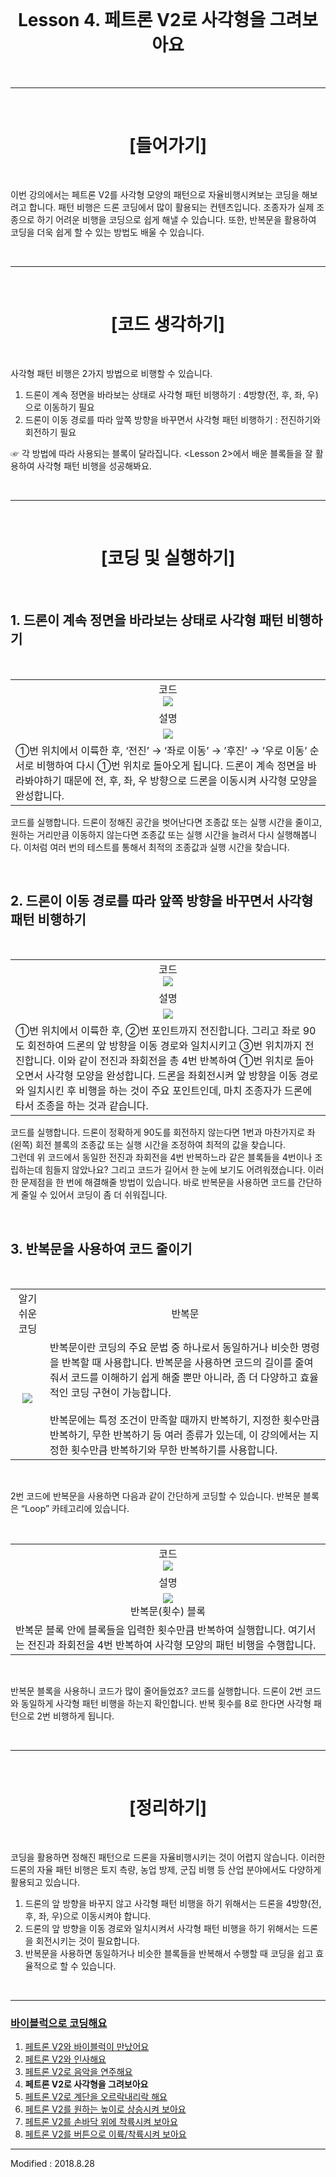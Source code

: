 <br>

<div align="center">
    <h1>Lesson 4. 페트론 V2로 사각형을 그려보아요</h1>
</div>

<br>

---

<br>


<div align="center">
    <h1>[들어가기]</h1>
</div>

<br>

이번 강의에서는 페트론 V2를 사각형 모양의 패턴으로 자율비행시켜보는 코딩을 해보려고 합니다. 패턴 비행은 드론 코딩에서 많이 활용되는 컨텐츠입니다. 조종자가 실제 조종으로 하기 어려운 비행을 코딩으로 쉽게 해낼 수 있습니다. 또한, 반복문을 활용하여 코딩을 더욱 쉽게 할 수 있는 방법도 배울 수 있습니다.


<br>

---

<br>


<div align="center">
    <h1>[코드 생각하기]</h1>
</div>

<br>

사각형 패턴 비행은 2가지 방법으로 비행할 수 있습니다.

1. 드론이 계속 정면을 바라보는 상태로 사각형 패턴 비행하기 : 4방향(전, 후, 좌, 우)으로 이동하기 필요<br>
2. 드론이 이동 경로를 따라 앞쪽 방향을 바꾸면서 사각형 패턴 비행하기 : 전진하기와 회전하기 필요<br>

☞ 각 방법에 따라 사용되는 블록이 달라집니다. <Lesson 2>에서 배운 블록들을 잘 활용하여 사각형 패턴 비행을 성공해봐요.

<br>

---

<br>


<div align="center">
    <h1>[코딩 및 실행하기]</h1>
</div>

<br>

<h2> 1. 드론이 계속 정면을 바라보는 상태로 사각형 패턴 비행하기 </h2>
<br>
<div align="center">
    <table>
        <tr>
            <td>
                <div align="center">
                    코드<br>
                    <img src="images/image43.png">
                </div>
            </td>
        </tr>
        <tr>
            <td>
                <div align="center">
                    설명<br>
                </div>
            </td>
        </tr>
        <tr>
            <td>
                <div align="center">
                    <img src="images/image44.png"><br>
                </div>
            </td>
        </tr>
        <tr>
            <td>
                    ①번 위치에서 이륙한 후, ‘전진’ → ‘좌로 이동’ → ’후진’ → ’우로 이동’ 순서로 비행하여 다시 ①번 위치로 돌아오게 됩니다. 
                    드론이 계속 정면을 바라봐야하기 때문에 전, 후, 좌, 우 방향으로 드론을 이동시켜 사각형 모양을 완성합니다.
            </td>
        </tr>
    </table>
</div>

코드를 실행합니다. 드론이 정해진 공간을 벗어난다면 조종값 또는 실행 시간을 줄이고, 원하는 거리만큼 이동하지 않는다면 조종값 또는 실행 시간을 늘려서 다시 실행해봅니다. 이처럼 여러 번의 테스트를 통해서 최적의 조종값과 실행 시간을 찾습니다.

<br>

<h2> 2. 드론이 이동 경로를 따라 앞쪽 방향을 바꾸면서 사각형 패턴 비행하기 </h2>
<br>
<div align="center">
    <table>
        <tr>
            <td>
                <div align="center">
                    코드<br>
                    <img src="images/image45.png">
                </div>
            </td>
        </tr>
        <tr>
            <td>
                <div align="center">
                    설명<br>
                </div>
            </td>
        </tr>
        <tr>
            <td>
                <div align="center">
                    <img src="images/image46.png"><br>
                </div>
            </td>
        </tr>
        <tr>
            <td>
                    ①번 위치에서 이륙한 후, ②번 포인트까지 전진합니다. 그리고 좌로 90도 회전하여 드론의 앞 방향을 이동 경로와 일치시키고 ③번 위치까지 전진합니다. 이와 같이 전진과 좌회전을 총 4번 반복하여 ①번 위치로 돌아오면서 사각형 모양을 완성합니다. 드론을 좌회전시켜 앞 방향을 이동 경로와 일치시킨 후 비행을 하는 것이 주요 포인트인데, 마치 조종자가 드론에 타서 조종을 하는 것과 같습니다.
            </td>
        </tr>
    </table>
</div>

코드를 실행합니다. 드론이 정확하게 90도를 회전하지 않는다면 1번과 마찬가지로 좌(왼쪽) 회전 블록의 조종값 또는 실행 시간을 조정하여 최적의 값을 찾습니다.
<br>
그런데 위 코드에서 동일한 전진과 좌회전을 4번 반복하느라 같은 블록들을 4번이나 조립하는데 힘들지 않았나요? 그리고 코드가 길어서 한 눈에 보기도 어려워졌습니다. 이러한 문제점을 한 번에 해결해줄 방법이 있습니다. 바로 반복문을 사용하면 코드를 간단하게 줄일 수 있어서 코딩이 좀 더 쉬워집니다.

<br>

<h2> 3. 반복문을 사용하여 코드 줄이기 </h2>
<br>
<div align="center">
    <table>
        <tr>
            <td>
                <div align="center">
                    알기 쉬운 코딩
                </div>
            </td>
            <td>
                <div align="center">
                    반복문
                </div>
            </td>
        </tr>
        <tr>
            <td>
                <div align="center">
                    <img src="images/image47.png">
                </div>
            </td>
            <td>
                <div align="left">
                    반복문이란 코딩의 주요 문법 중 하나로서 동일하거나 비슷한 명령을 반복할 때 사용합니다. 반복문을 사용하면 코드의 길이를 줄여줘서 코드를 이해하기 쉽게 해줄 뿐만 아니라, 좀 더 다양하고 효율적인 코딩 구현이 가능합니다.
                    <br><br>
                    반복문에는 특정 조건이 만족할 때까지 반복하기, 지정한 횟수만큼 반복하기, 무한 반복하기 등 여러 종류가 있는데, 이 강의에서는 지정한 횟수만큼 반복하기와 무한 반복하기를 사용합니다.
                </div>
            </td>
        </tr>
    </table>
</div>

<br>

2번 코드에 반복문을 사용하면 다음과 같이 간단하게 코딩할 수 있습니다. 반복문 블록은 “Loop” 카테고리에 있습니다.

<br>
<div align="center">
    <table>
        <tr>
            <td>
                <div align="center">
                    코드<br>
                    <img src="images/image48.png">
                </div>
            </td>
        </tr>
        <tr>
            <td>
                <div align="center">
                    설명<br>
                </div>
            </td>
        </tr>
        <tr>
            <td>
                <div align="center">
                    <img src="images/image49.png"><br>
                    반복문(횟수) 블록
                </div>
            </td>
        </tr>
        <tr>
            <td>
                    반복문 블록 안에 블록들을 입력한 횟수만큼 반복하여 실행합니다. 여기서는 전진과 좌회전을 4번 반복하여 사각형 모양의 패턴 비행을 수행합니다.
            </td>
        </tr>
    </table>
</div>
<br>

반복문 블록을 사용하니 코드가 많이 줄어들었죠? 코드를 실행합니다. 드론이 2번 코드와 동일하게 사각형 패턴 비행을 하는지 확인합니다. 반복 횟수를 8로 한다면 사각형 패턴으로 2번 비행하게 됩니다.

<br>

---

<br>


<div align="center">
    <h1>[정리하기]</h1>
</div>

<br>

코딩을 활용하면 정해진 패턴으로 드론을 자율비행시키는 것이 어렵지 않습니다. 이러한 드론의 자율 패턴 비행은 토지 측량, 농업 방제, 군집 비행 등 산업 분야에서도 다양하게 활용되고 있습니다.

1. 드론의 앞 방향을 바꾸지 않고 사각형 패턴 비행을 하기 위해서는 드론을 4방향(전, 후, 좌, 우)으로 이동시켜야 합니다.
2. 드론의 앞 방향을 이동 경로와 일치시켜서 사각형 패턴 비행을 하기 위해서는 드론을 회전시키는 것이 필요합니다.
3. 반복문을 사용하면 동일하거나 비슷한 블록들을 반복해서 수행할 때 코딩을 쉽고 효율적으로 할 수 있습니다.


<br>

---

### [바이블럭으로 코딩해요](../)

 1. [페트론 V2와 바이블럭이 만났어요](../lesson1)
 2. [페트론 V2와 인사해요](../lesson2)
 3. [페트론 V2로 음악을 연주해요](../lesson3)
 4. **페트론 V2로 사각형을 그려보아요**
 5. [페트론 V2로 계단을 오르락내리락 해요](../lesson5)
 6. [페트론 V2를 원하는 높이로 상승시켜 보아요](../lesson6)
 7. [페트론 V2를 손바닥 위에 착륙시켜 보아요](../lesson7)
 8. [페트론 V2를 버튼으로 이륙/착륙시켜 보아요](../lesson8)

---

Modified : 2018.8.28